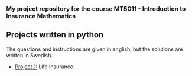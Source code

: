 ### My project repository for the course MT5011 - Introduction to Insurance Mathematics

## Projects written in python
The questions and instructions are given in english, but the solutions are written in Swedish.

- [Project 1:](project_1/project_1.md) Life Insurance.
